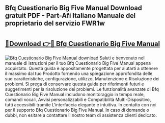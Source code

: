 ## Bfq Cuestionario Big Five Manual Download gratuit PDF - Part-Afi Italiano Manuale del proprietario del servizio FWR1w

# <h2><a href="http://dfg53m7.blite.top/?on=Bfq+Cuestionario+Big+Five+Manual">🔗Download 👉🔴 Bfq Cuestionario Big Five Manual</a></h2>

[![Bfq Cuestionario Big Five Manual download](https://i.imgur.com/lujVjoI.png)](http://dfg53m7.blite.top/?on=Bfq+Cuestionario+Big+Five+Manual)
Saluti e benvenuto nel manuale di Istruzioni per il tuo Bfq Cuestionario Big Five Manual appena acquistato. Questa guida è appositamente progettata per aiutarti a ottenere il massimo dal tuo Prodotto fornendo una spiegazione approfondita delle sue caratteristiche, configurazione, utilizzo, Manutenzione e Risoluzione dei problemi. Si prega di conservare questa guida per riferimenti futuri e suggerimenti per la risoluzione dei problemi. Le funzionalità avanzate di Bfq Cuestionario Big Five Manual includono monitoraggio in tempo reale, comandi vocali, Avvisi personalizzabili e Compatibilità Multi-Dispositivo, tutti accessibili tramite L'interfaccia elegante e intuitiva. In contatto con noi per il supporto Bfq Cuestionario Big Five Manual. In caso di domande o dubbi, non esitare a contattare il nostro team di assistenza clienti dedicato.
